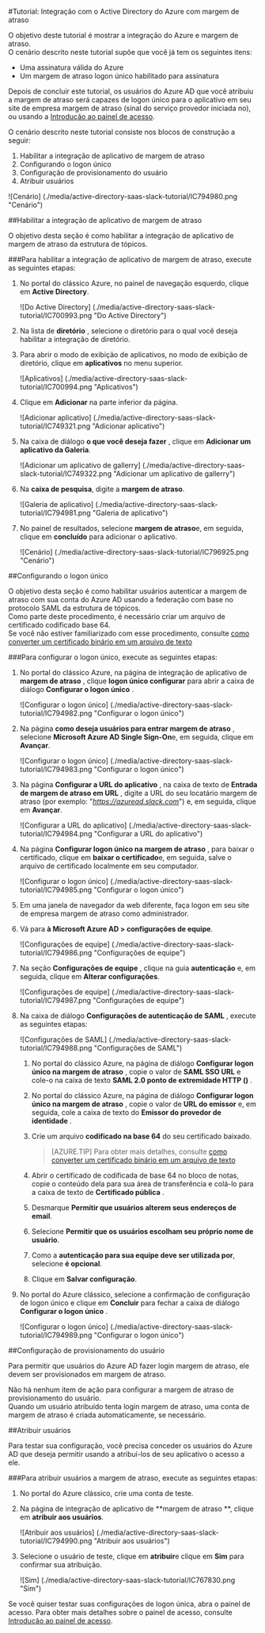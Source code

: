 <properties 
    pageTitle="Tutorial: Integração com o Active Directory do Azure com margem de atraso | Microsoft Azure" 
    description="Saiba como usar a margem de atraso com o Azure Active Directory para habilitar o logon único, provisionamento automatizado e muito mais!" 
    services="active-directory" 
    authors="jeevansd"  
    documentationCenter="na" 
    manager="femila"/>
<tags 
    ms.service="active-directory" 
    ms.devlang="na" 
    ms.topic="article" 
    ms.tgt_pltfrm="na" 
    ms.workload="identity" 
    ms.date="09/19/2016" 
    ms.author="jeedes" />

#<a name="tutorial-azure-active-directory-integration-with-slack"></a>Tutorial: Integração com o Active Directory do Azure com margem de atraso
  
O objetivo deste tutorial é mostrar a integração do Azure e margem de atraso.  
O cenário descrito neste tutorial supõe que você já tem os seguintes itens:

-   Uma assinatura válida do Azure
-   Um margem de atraso logon único habilitado para assinatura
  
Depois de concluir este tutorial, os usuários do Azure AD que você atribuiu a margem de atraso será capazes de logon único para o aplicativo em seu site de empresa margem de atraso (sinal do serviço provedor iniciada no), ou usando a [Introdução ao painel de acesso](active-directory-saas-access-panel-introduction.md).
  
O cenário descrito neste tutorial consiste nos blocos de construção a seguir:

1.  Habilitar a integração de aplicativo de margem de atraso
2.  Configurando o logon único
3.  Configuração de provisionamento do usuário
4.  Atribuir usuários

![Cenário] (./media/active-directory-saas-slack-tutorial/IC794980.png "Cenário")

##<a name="enabling-the-application-integration-for-slack"></a>Habilitar a integração de aplicativo de margem de atraso
  
O objetivo desta seção é como habilitar a integração de aplicativo de margem de atraso da estrutura de tópicos.

###<a name="to-enable-the-application-integration-for-slack-perform-the-following-steps"></a>Para habilitar a integração de aplicativo de margem de atraso, execute as seguintes etapas:

1.  No portal do clássico Azure, no painel de navegação esquerdo, clique em **Active Directory**.

    ![Do Active Directory] (./media/active-directory-saas-slack-tutorial/IC700993.png "Do Active Directory")

2.  Na lista de **diretório** , selecione o diretório para o qual você deseja habilitar a integração de diretório.

3.  Para abrir o modo de exibição de aplicativos, no modo de exibição de diretório, clique em **aplicativos** no menu superior.

    ![Aplicativos] (./media/active-directory-saas-slack-tutorial/IC700994.png "Aplicativos")

4.  Clique em **Adicionar** na parte inferior da página.

    ![Adicionar aplicativo] (./media/active-directory-saas-slack-tutorial/IC749321.png "Adicionar aplicativo")

5.  Na caixa de diálogo **o que você deseja fazer** , clique em **Adicionar um aplicativo da Galeria**.

    ![Adicionar um aplicativo de gallerry] (./media/active-directory-saas-slack-tutorial/IC749322.png "Adicionar um aplicativo de gallerry")

6.  Na **caixa de pesquisa**, digite a **margem de atraso**.

    ![Galeria de aplicativo] (./media/active-directory-saas-slack-tutorial/IC794981.png "Galeria de aplicativo")

7.  No painel de resultados, selecione **margem de atraso**e, em seguida, clique em **concluído** para adicionar o aplicativo.

    ![Cenário] (./media/active-directory-saas-slack-tutorial/IC796925.png "Cenário")

##<a name="configuring-single-sign-on"></a>Configurando o logon único
  
O objetivo desta seção é como habilitar usuários autenticar a margem de atraso com sua conta do Azure AD usando a federação com base no protocolo SAML da estrutura de tópicos.  
Como parte deste procedimento, é necessário criar um arquivo de certificado codificado base 64.  
Se você não estiver familiarizado com esse procedimento, consulte [como converter um certificado binário em um arquivo de texto](http://youtu.be/PlgrzUZ-Y1o)

###<a name="to-configure-single-sign-on-perform-the-following-steps"></a>Para configurar o logon único, execute as seguintes etapas:

1.  No portal do clássico Azure, na página de integração de aplicativo de **margem de atraso** , clique **logon único configurar** para abrir a caixa de diálogo **Configurar o logon único** .

    ![Configurar o logon único] (./media/active-directory-saas-slack-tutorial/IC794982.png "Configurar o logon único")

2.  Na página **como deseja usuários para entrar margem de atraso** , selecione **Microsoft Azure AD Single Sign-On**e, em seguida, clique em **Avançar**.

    ![Configurar o logon único] (./media/active-directory-saas-slack-tutorial/IC794983.png "Configurar o logon único")

3.  Na página **Configurar a URL do aplicativo** , na caixa de texto de **Entrada de margem de atraso em URL** , digite a URL do seu locatário margem de atraso (por exemplo: "*https://azuread.slack.com*") e, em seguida, clique em **Avançar**.

    ![Configurar a URL do aplicativo] (./media/active-directory-saas-slack-tutorial/IC794984.png "Configurar a URL do aplicativo")

4.  Na página **Configurar logon único na margem de atraso** , para baixar o certificado, clique em **baixar o certificado**e, em seguida, salve o arquivo de certificado localmente em seu computador.

    ![Configurar o logon único] (./media/active-directory-saas-slack-tutorial/IC794985.png "Configurar o logon único")

5.  Em uma janela de navegador da web diferente, faça logon em seu site de empresa margem de atraso como administrador.

6.  Vá para **à Microsoft Azure AD \> configurações de equipe**.

    ![Configurações de equipe] (./media/active-directory-saas-slack-tutorial/IC794986.png "Configurações de equipe")

7.  Na seção **Configurações de equipe** , clique na guia **autenticação** e, em seguida, clique em **Alterar configurações**.

    ![Configurações de equipe] (./media/active-directory-saas-slack-tutorial/IC794987.png "Configurações de equipe")

8.  Na caixa de diálogo **Configurações de autenticação de SAML** , execute as seguintes etapas:

    ![Configurações de SAML] (./media/active-directory-saas-slack-tutorial/IC794988.png "Configurações de SAML")

    1.  No portal do clássico Azure, na página de diálogo **Configurar logon único na margem de atraso** , copie o valor de **SAML SSO URL** e cole-o na caixa de texto **SAML 2.0 ponto de extremidade HTTP ()** .
    2.  No portal do clássico Azure, na página de diálogo **Configurar logon único na margem de atraso** , copie o valor de **URL do emissor** e, em seguida, cole a caixa de texto do **Emissor do provedor de identidade** .
    3.  Crie um arquivo **codificado na base 64** do seu certificado baixado.
    
        >[AZURE.TIP] Para obter mais detalhes, consulte [como converter um certificado binário em um arquivo de texto](http://youtu.be/PlgrzUZ-Y1o)

    4.  Abrir o certificado de codificada de base 64 no bloco de notas, copie o conteúdo dela para sua área de transferência e colá-lo para a caixa de texto de **Certificado pública** .
    5.  Desmarque **Permitir que usuários alterem seus endereços de email**.
    6.  Selecione **Permitir que os usuários escolham seu próprio nome de usuário**.
    7.  Como a **autenticação para sua equipe deve ser utilizada por**, selecione **é opcional**.
    8.  Clique em **Salvar configuração**.

9.  No portal do Azure clássico, selecione a confirmação de configuração de logon único e clique em **Concluir** para fechar a caixa de diálogo **Configurar o logon único** .

    ![Configurar o logon único] (./media/active-directory-saas-slack-tutorial/IC794989.png "Configurar o logon único")

##<a name="configuring-user-provisioning"></a>Configuração de provisionamento do usuário
  
Para permitir que usuários do Azure AD fazer login margem de atraso, ele devem ser provisionados em margem de atraso.
  
Não há nenhum item de ação para configurar a margem de atraso de provisionamento do usuário.  
Quando um usuário atribuído tenta login margem de atraso, uma conta de margem de atraso é criada automaticamente, se necessário.

##<a name="assigning-users"></a>Atribuir usuários
  
Para testar sua configuração, você precisa conceder os usuários do Azure AD que deseja permitir usando a atribuí-los de seu aplicativo o acesso a ele.

###<a name="to-assign-users-to-slack-perform-the-following-steps"></a>Para atribuir usuários a margem de atraso, execute as seguintes etapas:

1.  No portal do Azure clássico, crie uma conta de teste.

2.  Na página de integração de aplicativo de **margem de atraso **, clique em **atribuir aos usuários**.

    ![Atribuir aos usuários] (./media/active-directory-saas-slack-tutorial/IC794990.png "Atribuir aos usuários")

3.  Selecione o usuário de teste, clique em **atribuir**e clique em **Sim** para confirmar sua atribuição.

    ![Sim] (./media/active-directory-saas-slack-tutorial/IC767830.png "Sim")
  
Se você quiser testar suas configurações de logon única, abra o painel de acesso. Para obter mais detalhes sobre o painel de acesso, consulte [Introdução ao painel de acesso](active-directory-saas-access-panel-introduction.md).